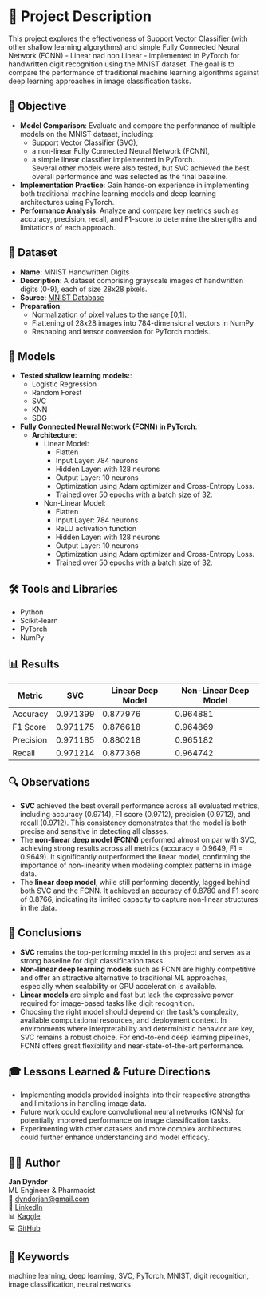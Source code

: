 
# 🧾 Project Description

This project explores the effectiveness of Support Vector Classifier (with other shallow learning algorythms) and simple Fully Connected Neural Network (FCNN) - Linear nad non Linear - implemented in PyTorch for handwritten digit recognition using the MNIST dataset. The goal is to compare the performance of traditional machine learning algorithms against deep learning approaches in image classification tasks.

## 🎯 Objective

- **Model Comparison**: Evaluate and compare the performance of multiple models on the MNIST dataset, including:  
  - Support Vector Classifier (SVC),  
  - a non-linear Fully Connected Neural Network (FCNN),  
  - a simple linear classifier implemented in PyTorch.  
  Several other models were also tested, but SVC achieved the best overall performance and was selected as the final baseline.
- **Implementation Practice**: Gain hands-on experience in implementing both traditional machine learning models and deep learning architectures using PyTorch.
- **Performance Analysis**: Analyze and compare key metrics such as accuracy, precision, recall, and F1-score to determine the strengths and limitations of each approach.

## 📁 Dataset

- **Name**: MNIST Handwritten Digits
- **Description**: A dataset comprising grayscale images of handwritten digits (0-9), each of size 28x28 pixels.
- **Source**: [MNIST Database](https://www.kaggle.com/competitions/digit-recognizer)
- **Preparation**:
  - Normalization of pixel values to the range [0,1].
  - Flattening of 28x28 images into 784-dimensional vectors in NumPy
  - Reshaping and tensor conversion for PyTorch models.

## 🧠 Models
- **Tested shallow learning models:**:
  - Logistic Regression
  - Random Forest
  - SVC
  - KNN
  - SDG
- **Fully Connected Neural Network (FCNN) in PyTorch**:
  - **Architecture**:
      - Linear Model:
        - Flatten
        - Input Layer: 784 neurons
        - Hidden Layer:  with 128  neurons 
        - Output Layer: 10 neurons 
        - Optimization using Adam optimizer and Cross-Entropy Loss.
        - Trained over 50 epochs with a batch size of 32.
    - Non-Linear Model:
        - Flatten
        - Input Layer: 784 neurons
        - ReLU activation function
        - Hidden Layer:  with 128  neurons 
        - Output Layer: 10 neurons 
        - Optimization using Adam optimizer and Cross-Entropy Loss.
        - Trained over 50 epochs with a batch size of 32.

## 🛠️ Tools and Libraries

- Python
- Scikit-learn
- PyTorch
- NumPy


## 📊 Results


| Metric          | SVC      | Linear Deep Model | Non-Linear Deep Model |
|-----------------|----------|-------------------|------------------------|
| Accuracy        | 0.971399 | 0.877976          | 0.964881               |
| F1 Score        | 0.971175 | 0.876618          | 0.964869               |
| Precision       | 0.971185 | 0.880218          | 0.965182               |
| Recall          | 0.971214 | 0.877368          | 0.964742               |



## 🔍 Observations

- **SVC** achieved the best overall performance across all evaluated metrics, including accuracy (0.9714), F1 score (0.9712), precision (0.9712), and recall (0.9712). This consistency demonstrates that the model is both precise and sensitive in detecting all classes.
- The **non-linear deep model (FCNN)** performed almost on par with SVC, achieving strong results across all metrics (accuracy = 0.9649, F1 = 0.9649). It significantly outperformed the linear model, confirming the importance of non-linearity when modeling complex patterns in image data.
- The **linear deep model**, while still performing decently, lagged behind both SVC and the FCNN. It achieved an accuracy of 0.8780 and F1 score of 0.8766, indicating its limited capacity to capture non-linear structures in the data.

## 📌 Conclusions

- **SVC** remains the top-performing model in this project and serves as a strong baseline for digit classification tasks.
- **Non-linear deep learning models** such as FCNN are highly competitive and offer an attractive alternative to traditional ML approaches, especially when scalability or GPU acceleration is available.
- **Linear models** are simple and fast but lack the expressive power required for image-based tasks like digit recognition.
- Choosing the right model should depend on the task's complexity, available computational resources, and deployment context. In environments where interpretability and deterministic behavior are key, SVC remains a robust choice. For end-to-end deep learning pipelines, FCNN offers great flexibility and near-state-of-the-art performance.


## 🎓 Lessons Learned & Future Directions

- Implementing models provided insights into their respective strengths and limitations in handling image data.
- Future work could explore convolutional neural networks (CNNs) for potentially improved performance on image classification tasks.
- Experimenting with other datasets and more complex architectures could further enhance understanding and model efficacy.

## 🙋‍♂️ Author

**Jan Dyndor**  
ML Engineer & Pharmacist  
📧 dyndorjan@gmail.com  
🔗 [LinkedIn](https://www.linkedin.com/in/jan-dyndor/)  
📊 [Kaggle](https://www.kaggle.com/jandyndor)  
💻 [GitHub](https://github.com/jandyndor)

## 🧠 Keywords

machine learning, deep learning, SVC, PyTorch, MNIST, digit recognition, image classification, neural networks
